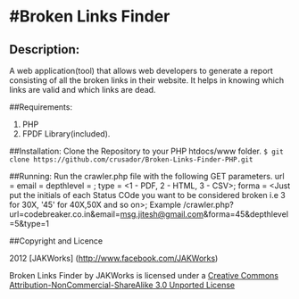 #Broken Links Finder
===

## Description:
A web application(tool) that allows web developers to generate a report consisting of all the broken links in their website. It helps in knowing which links are valid and which links are dead.

##Requirements:
1. PHP
2. FPDF Library(included).

##Installation:
Clone the Repository to your PHP htdocs/www folder.
	`$ git clone https://github.com/crusador/Broken-Links-Finder-PHP.git`


##Running:
Run the crawler.php file with the following GET parameters.
     url = <url to be crawled>
     email = <Email address to which the mail is to be sent> 
     depthlevel = <depthlevel of crawling>;
     type = <1 - PDF, 2 - HTML, 3 - CSV>;
     forma = <Just put the initials of each Status COde you want to be considered broken i.e 3 for 30X, '45' for 40X,50X and so on>;
Example 
     /crawler.php?url=codebreaker.co.in&email=msg.jitesh@gmail.com&forma=45&depthlevel=5&type=1

##Copyright and Licence

2012 [JAKWorks] (http://www.facebook.com/JAKWorks)

Broken Links Finder by JAKWorks is licensed under a [Creative Commons Attribution-NonCommercial-ShareAlike 3.0 Unported License](http://creativecommons.org/licenses/by-nc-sa/3.0/)
